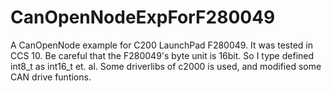 # CanOpenNodeExpForF280049
A CanOpenNode example for C200 LaunchPad F280049.
It was tested in CCS 10. Be careful that the F280049's byte unit is 16bit. So I type defined int8_t as int16_t et. al.
Some driverlibs of c2000 is used, and modified some CAN drive funtions.
